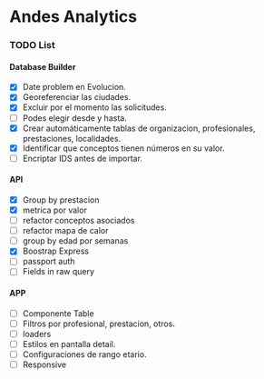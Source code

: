 # Andes Analytics

### TODO List

#### Database Builder	
- [x] Date problem en Evolucion.  
- [X] Georeferenciar las ciudades.  
- [X] Excluir por el momento las solicitudes.  
- [ ] Podes elegir desde y hasta.
- [X] Crear automáticamente tablas de organizacion, profesionales, prestaciones, localidades.
- [X] Identificar que conceptos tienen números en su valor.
- [ ] Encriptar IDS antes de importar.

#### API
- [X] Group by prestacion  
- [X] metrica por valor  
- [ ] refactor conceptos asociados
- [ ] refactor mapa de calor
- [ ] group by edad por semanas 
- [X] Boostrap Express
- [ ] passport auth
- [ ] Fields in raw query

#### APP
- [ ] Componente Table
- [ ] Filtros por profesional, prestacion, otros.
- [ ] loaders
- [ ] Estilos en pantalla detail.
- [ ] Configuraciones de rango etario.
- [ ] Responsive